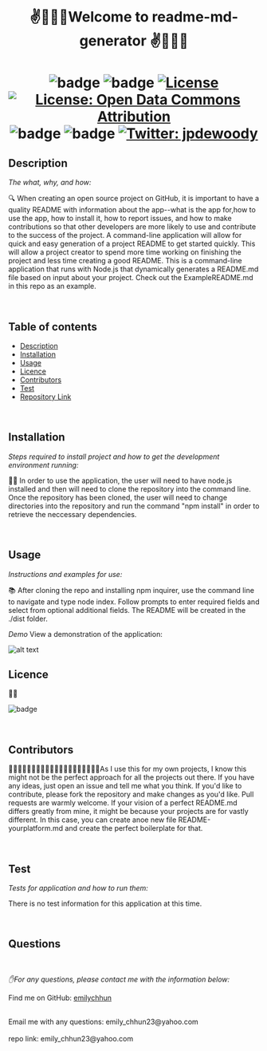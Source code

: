 

<h1 align="center">✌️🤟🙏👋Welcome to readme-md-generator  ✌️🤟🙏👋</h1>

<h1 align="center">

![badge](https://img.shields.io/npm/v/npm.svg?logo=javascript)
![badge](https://img.shields.io/npm/v/npm.svg?logo=npm)
[![License](https://img.shields.io/badge/License-Boost%201.0-lightblue.svg)](https://www.boost.org/LICENSE_1_0.txt)
[![License: Open Data Commons Attribution](https://img.shields.io/badge/License-ODC_BY-brightgreen.svg)](https://opendatacommons.org/licenses/by/)
![badge](https://img.shields.io/static/v1?logo=react&message=React&color=Blue)
![badge](https://img.shields.io/npm/v/npm.svg?logo=javascript)
 <a href="https://twitter.com/jpdewoody">
  <img alt="Twitter: jpdewoody" src="https://img.shields.io/twitter/follow/jpdewoody.svg?style=social" target="_blank" />
 </a>
</h1>


## Description 
  *The what, why, and how:* 
  
  🔍 When creating an open source project on GitHub, it is important to have a quality README with information about the app--what is the app for,how to use the app, how to install it, how to report issues, and how to make contributions so that other developers are more likely to use and contribute to the success of the project. A command-line application will allow for quick and easy generation of a project README to get started quickly. This will allow a project creator to spend more time working on finishing the project and less time creating a good README.  This is a command-line application that runs with Node.js that dynamically generates a README.md file based on input about your project. Check out the ExampleREADME.md in this repo as an example.

  <br />
 
  ## Table of contents
  - [Description](#Description)
  - [Installation](#Installation)
  - [Usage](#Usage)
  - [Licence](#Licence)
  - [Contributors](#Contributors)
  - [Test](#Test)
  - [Repository Link](#Repository)

  <br />

 ## Installation
  *Steps required to install project and how to get the development environment running:*
  
💽💽 In order to use the application, the user will need to have node.js installed and then will need to clone the repository into the command line. Once the repository has been cloned, the user will need to change directories into the repository and run the command "npm install" in order to retrieve the neccessary dependencies.

<br />
  
  
  ## Usage
  *Instructions and examples for use:*
  
  📚 After cloning the repo and installing npm inquirer, use the command line to navigate and type node index. Follow prompts to enter required fields and select from optional additional fields. The README will be created in the ./dist folder.
  
  *Demo*
  View a demonstration of the application:


 ![alt text](https://github.com/emilychhun/challenge9readme/blob/main/generator-emily.gif "Logo Title Text 1")
  <br />

  ## Licence
  📝📑
  
  ![badge](https://img.shields.io/badge/license-GNU-brightgreen)

  <br />
  
 
  ## Contributors
  💆🏽💆🏻‍♂️👳🏽👳🏽👳🏻‍♀️👨🏾‍🦽👨🏿‍🤝‍👨🏾As I use this for my own projects, I know this might not be the perfect approach for all the projects out there. If you have any ideas, just open an issue and tell me what you think. If you'd like to contribute, please fork the repository and make changes as you'd like. Pull requests are warmly welcome. If your vision of a perfect README.md differs greatly from mine, it might be because your projects are for vastly different. In this case, you can create anoe new file README-yourplatform.md and create the perfect boilerplate for that.

  <br />
 
 
  ## Test
   *Tests for application and how to run them:*
 
   There is no test information for this application at this time.

  <br />

 
  ## Questions
  <br />

   *✋For any questions, please contact me with the information below:*
  <br />

 Find me on GitHub: [emilychhun](https://github.com/emilychhun)

 <br />
  Email me with any questions: emily_chhun23@yahoo.com
  <br /><br />
  repo link: emily_chhun23@yahoo.com
  
  <br />



  
